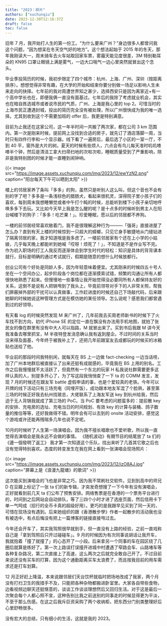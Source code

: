 ```yaml
---
title: "2023：碎片"
authors: ["xuchunqiu"]
date: 2023-12-30T12:16:37Z
draft: false
toc: false
---
```


旧年 7 月，我开始打人生的第一份工。“为什么要来广州？”身边很多人都曾问我这个问题，“因为想呆在冬天空气好的地方”。这个想法起始于 2015 年的冬天，那年我刚读大一，周末骑车去火车站取回家车票，雾霾天能见度很差，3M 特别勒耳朵的 KN95 口罩让眼镜上满是雾气，一边大口喘气一边心里突然就冒出这个念头。

毕业季投简历的时候，我初步限定了四个城市：杭州、上海、广州、深圳（按距离排序）。想想觉得非常有趣，在大学的开始和结束你要分别做一场足以影响人生未来走向的抉择。七年前的我对周遭世界知之甚少，选择西安只是因为离家近+有一个高中学长也在，即便我俩一直没有面基过。七年后的我除了考虑就业机会，其实也在暗自拣选城市或者说市民的气质，广州、上海是我心里的 top 2。可惜当时的上海市民正遭遇封城，投出的简历完全没有被处理，所以广州很快成为我的唯一选择。尤其到收到这个不需要加班的 offer 后，我更是特别满意。

目前为止我还在这家公司，这一年半时间一共搬了两次家，都在公司 3 km 范围内。第一次是刚来时候，提前网上没找到合适的房子，就先订了酒店落脚一周，当时只有四件行李和一个显示器。线下看了一遍房后，最后选了小区的一室一厅，不到 40 平，窗外是大片的树。夏天的时候有些烦人，六点会有鸟儿每天准时叽叽喳喳半个钟，然后是清洁工拿大扫帚扫地的次啦次啦，睡眠质量受到了严重影响，除非是我特别困的时候才能一直睡到闹钟响。

{{< image src="https://image.assets.xuchunqiu.com/img/2023/12/ewYzN2.png" caption="阳台每天下午可以晒到太阳" >}}


楼上的邻居家养了条叫「多多」的狗，虽然只是听别人这么叫，但这个音也不会有别的字了吧？多多是一条浅棕色的腊肠犬，看起来很机灵，深得院子里小孩子们的喜欢，每到周末我想睡懒觉或者中午打个盹的时候，总能听到楼下小孩子亲切地呼唤多多下去玩。又比如今天早上我是怎么醒的呢？是十点多的时候听到男主人在阳台喊楼下的狗子：「多多！吃芒果！」。珍爱睡眠，愿以后的邻居都不养狗。

一楼的前邻居经常喜欢敞着门，我不是很理解这种行为———「强哥」直接进屋了怎么办？直到有天上楼的时候惊到一只超大的蟑螂，只见它身手敏捷地从门缝钻进了隔离邻居的家，我才知道哦是我多虑了。一楼前邻居家有个还在上小学的小姑娘，几乎每天晚上都能听到她喊「哎呀！烦死了！」，不知道是不是作业写不完。作为初入职场的打工人我反而逐渐体会到学生时代的轻松：知识是具体的背背课本就行，目标是明确的通过考试就行，假期是随意的想什么时候放都行。

创业公司有个好处是同龄人多，因为年轻意味着便宜。尤其刚来的时候四五十号人坐在一个空间办公，起步阶段各个岗位都在逐渐摸索试错，频繁的沟通让所有人都很快地熟悉了起来。但慢慢地一些事情让我开始觉得没必要同所有人都保持友好的关系，这倒不是说有人把锅甩到了我头上，毕竟前领导对手下的人非常关照，帮我们屏蔽掉外部的干扰可以认真做事，工作赶进度的时候还自己下场敲代码，后来跟她聊的时候她说这种管理方式是在模仿她的某任领导。怎么说呢？感恩我们都曾遇到过的好领导。

有天看 log 的时候突然发现 M 来广州了，几年前我去买周老师新书的时候下了火车找不到方向，初代 iPhone SE 的定位一直在飘没有办法用手机地图，就拍了张民女的像在群里有没有中大人可以指路，M 就冒出来了。买到书后我跟 M 讲今天我准备去哪里抓宝，M 半夜特登发消息确认我有返到屋企。不过时间的关系当时没来得及面基，今年终于被我补上了，还把几年前跟室友去成都玩的时候买的冰箱贴也送给了他。

毕业前的那段时间我特别闲，就每天在 BS 上一边做 fact-checking 一边当话唠，加了广州本地群后被直接认了出来还挺有成就感的，毕竟我在 BS 上用的别名。工作之后我慢慢就不太活跃了，但竟然有一个东北的玩家 H 私我说社群需要更多这样认真的人，别提多开心了，为了写这段我悄悄查了一下 ta 的 COMM 发言，发现 7 月的时候还在跟友军 battle 虚假申请的事，也是个爱较真的老铁。今年可以开牌的线下活动只有三场充电（同埋开饭），成功跟本地友军混了个脸熟，甚至第三场的时候正好我去杭州找玻总，大佬联系了上海友军送 key 到杭州给我，然后迫于无人背锅我就成了第三场的 PoC。当 PoC 要考虑的问题蛮多的：提前散 key 的安排、充电房的选址、充电当日的时间规划、有效 key 的计算与装桶、鸽子数量的推估等等，还好我做得不错。明年会有可以去到的 onsite 活动安排，感觉这个游戏或许还能再残喘多几年也说不定呢。

10月的时候听了人生第一场演唱会。因为我不擅长唱歌也不爱听歌，所以我一直觉得去演唱会是我永远不会做的事情。 《随机波动》有期节目的结尾放了 ta 们的《邊一個發明了返工》 我才第一次知道这个乐队，找出来听了几首其它歌之后也没有觉得特别喜欢。态度的转变发生在我在网上看到一张演唱会现场照片：

{{< image src="https://image.assets.xuchunqiu.com/img/2023/12/izO8AJ.jpg" caption="屏幕上是《浪漫九龍塘》的歌词" >}}

这次能买到演唱会的飞也是非常之巧，因为我不常刷社交软件。见到到高中的师兄 D 在豆瓣上标记了一张 ta 们的新专辑，才突发奇想搜了一下今年有没有演唱会，正好就看到前几天 ta 们公布了预售安排。网络售票是在香港的一个票务平台进行的，时间到之后网站会自动排队，等了三四个小时才进了选座页面，然后信用卡下单一气呵成（招行的全币卡真的超级好用）。更巧的是我跟早见买到了同一天的，可惜在现场没有遇到。后来她组织的跟《香港散步學》作者一起散步的活动我也没有被选中，有点后悔没有把上一篇博客的链接直接甩过去。

今年还会开车了，其实我驾照很早就到手，但一直没有上路的经验，之前一直戏称自己是「拿到驾照后只开过碰碰车」。9 月的时候因为有次同事说胡话让我开车，我就抱着「撞了就撞了」的心态开了一小段。后来拿另一个同事的车在园区绕了几圈后就算是练好了。第一次上路误打误撞开进城中村遭遇了窄路会车、山路堵车等各种复杂路况，第二次直接上了高速，这么两次之后就完全敢自己开了。不过目前来说还没有买车的打算，因为这个通勤距离买车太浪费了，而且按我目前的用车需求还是打车划算。

12 月正好赶上降温，本来说跟邻居们天台饮杯就临时把场地改成了我家，两个月没有打扫卫生的我措手不及，只能把各种杂物都搬进卧室里。大家各自带些食物，边看视频边聊天还挺惬意的，谈谈工作谈谈理想然后又回归生活。对于这是最后一次聚会每个人都心照不宣，这种告别比我之前送别的同事走的时候显得更为平淡，不至于那么伤感。在这之后我斥巨资采购了两个收纳柜，把东西分门别类整理好后心里舒畅很多。

没有宏大的总结，只有细小的生活，这就是我的 2023。